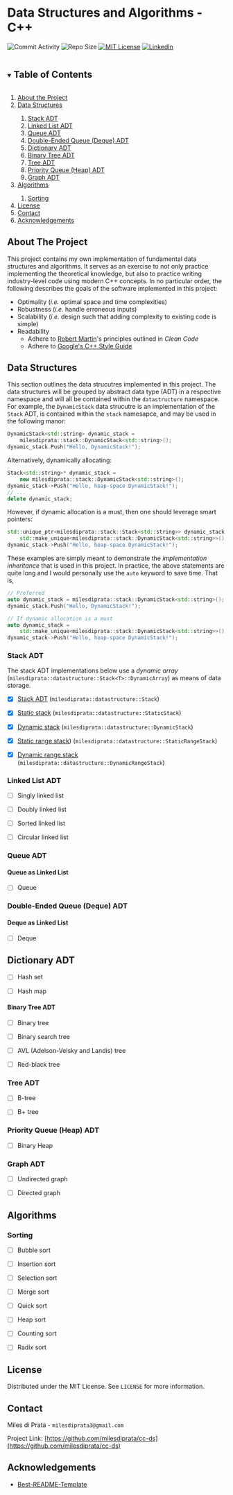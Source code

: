 # Data Structures and Algorithms - C++

![Commit Activity][commit-activity-shield]
![Repo Size][repo-size-shield]
[![MIT License][license-shield]][license-url]
[![LinkedIn][linkedin-shield]][linkedin-url]



<details open="open">
  <summary><h2 style="display: inline-block">Table of Contents</h2></summary>
  <ol>
    <li><a href="#about-the-project">About the Project</a></li>
    <li><a href="#data-structures">Data Structures</a></li>
    <ol>
      <li><a href="#stack-adt">Stack ADT</a></li>
      <li><a href="#linked-list-adt">Linked List ADT</a></li>
      <li><a href="#queue-adt">Queue ADT</a></li>
      <li><a href="#double-ended-queue-deque-adt">Double-Ended Queue (Deque) ADT</a></li>
      <li><a href="#dictionary-adt">Dictionary ADT</a></li>
      <li><a href="#binary-tree-adt">Binary Tree ADT</a></li>
      <li><a href="#tree-adt">Tree ADT</a></li>
      <li><a href="#priority-queue-heap-adt">Priority Queue (Heap) ADT</a></li>
      <li><a href="#graph-adt">Graph ADT</a></li>
    </ol>
    <li><a href="#algorithms">Algorithms</a></li>
    <ol>
      <li><a href="#sorting">Sorting</a></li>
    </ol>
    <li><a href="#license">License</a></li>
    <li><a href="#contact">Contact</a></li>
    <li><a href="#acknowledgements">Acknowledgements</a></li>
  </ol>
</details>



## About The Project
This project contains my own implementation of fundamental data structures and
algorithms. It serves as an exercise to not only practice implementing the
theoretical knowledge, but also to practice writing industry-level code using 
modern C++ concepts. In no particular order, the following describes the goals
of the software  implemented in this project:
* Optimality (*i.e.* optimal space and time complexities) 
* Robustness (*i.e.* handle erroneous inputs)
* Scalability (*i.e.* design such that adding complexity to existing code is
               simple)
* Readability
  * Adhere to [Robert Martin](https://en.wikipedia.org/wiki/Robert_C._Martin)'s
    principles outlined in *Clean Code*
  * Adhere to [Google's C++ Style Guide](https://google.github.io/styleguide/cppguide.html)



## Data Structures
This section outlines the data strucutres implemented in this project. The data
structures will be grouped by abstract data type (ADT) in a respective
namespace and will all be contained within the `datastructure` namespace. For
example, the `DynamicStack` data strucutre is an implementation of the `Stack`
ADT, is contained within the `stack` namesapce, and may be used in the
following manor:
```cpp
DynamicStack<std::string> dynamic_stack =
    milesdiprata::stack::DynamicStack<std::string>();
dynamic_stack.Push("Hello, DynamicStack!");
```
Alternatively, dynamically allocating:
```cpp
Stack<std::string>* dynamic_stack =
    new milesdiprata::stack::DynamicStack<std::string>();
dynamic_stack->Push("Hello, heap-space DynamicStack!");
// ...
delete dynamic_stack;
```
However, if dynamic allocation is a must, then one should leverage smart
pointers:
```cpp
std::unique_ptr<milesdiprata::stack::Stack<std::string>> dynamic_stack =
    std::make_unique<milesdiprata::stack::DynamicStack<std::string>>();
dynamic_stack->Push("Hello, heap-space DynamicStack!");
```
These examples are simply meant to demonstrate the *implementation inheritance*
that is used in this project. In practice, the above statements are quite long
and I would personally use the `auto` keyword to save time. That is,
```cpp
// Preferred
auto dynamic_stack = milesdiprata::stack::DynamicStack<std::string>();
dynamic_stack.Push("Hello, DynamicStack!");

// If dynamic allocation is a must
auto dynamic_stack =
    std::make_unique<milesdiprata::stack::DynamicStack<std::string>>();
dynamic_stack->Push("Hello, heap-space DynamicStack!");
```


### Stack ADT
The stack ADT implementations below use a *dynamic array*
(`milesdiprata::datastructure::Stack<T>::DynamicArray`) as means of data
storage.
- [x] [Stack ADT](https://github.com/milesdiprata/cc-ds/blob/main/src/milesdiprata/datastructure/stack/stack.h) (`milesdiprata::datastructure::Stack`)
- [x] [Static stack](https://github.com/milesdiprata/cc-ds/blob/main/src/milesdiprata/datastructure/stack/static_stack.h) (`milesdiprata::datastructure::StaticStack`)
- [x] [Dynamic stack](https://github.com/milesdiprata/cc-ds/blob/main/src/milesdiprata/datastructure/stack/dynamic_stack.h) (`milesdiprata::datastructure::DynamicStack`)
- [x] [Static range stack](https://github.com/milesdiprata/cc-ds/blob/main/src/milesdiprata/datastructure/stack/static_range_stack.h)) (`milesdiprata::datastructure::StaticRangeStack`)
- [x] [Dynamic range stack](https://github.com/milesdiprata/cc-ds/blob/main/src/milesdiprata/datastructure/stack/dynamic_range_stack.h) (`milesdiprata::datastructure::DynamicRangeStack`)


### Linked List ADT
- [ ] Singly linked list
- [ ] Doubly linked list
- [ ] Sorted linked list
- [ ] Circular linked list


### Queue ADT
#### Queue as Linked List
- [ ] Queue


### Double-Ended Queue (Deque) ADT
#### Deque as Linked List
- [ ] Deque


## Dictionary ADT
- [ ] Hash set
- [ ] Hash map


#### Binary Tree ADT
- [ ] Binary tree
- [ ] Binary search tree
- [ ] AVL (Adelson-Velsky and Landis) tree
- [ ] Red-black tree


### Tree ADT
- [ ] B-tree
- [ ] B+ tree


### Priority Queue (Heap) ADT
- [ ] Binary Heap


### Graph ADT
- [ ] Undirected graph
- [ ] Directed graph



## Algorithms


### Sorting
- [ ] Bubble sort
- [ ] Insertion sort
- [ ] Selection sort
- [ ] Merge sort
- [ ] Quick sort
- [ ] Heap sort
- [ ] Counting sort
- [ ] Radix sort


## License

Distributed under the MIT License. See `LICENSE` for more information.



## Contact

Miles di Prata - `milesdiprata3@gmail.com`

Project Link: [https://github.com/milesdiprata/cc-ds](https://github.com/milesdiprata/cc-ds)



## Acknowledgements

* [Best-README-Template](https://github.com/othneildrew/Best-README-Template)



[commit-activity-shield]: https://img.shields.io/github/commit-activity/m/milesdiprata/cc-ds?style=for-the-badge
[repo-size-shield]: https://img.shields.io/github/languages/code-size/milesdiprata/cc-ds?style=for-the-badge
[license-shield]: https://img.shields.io/github/license/milesdiprata/cc-ds.svg?style=for-the-badge
[license-url]: https://github.com/milesdiprata/cc-ds/blob/main/LICENSE
[linkedin-shield]: https://img.shields.io/badge/-LinkedIn-black.svg?style=for-the-badge&logo=linkedin&colorB=555
[linkedin-url]: https://www.linkedin.com/in/miles-di-prata-9aa746147/
